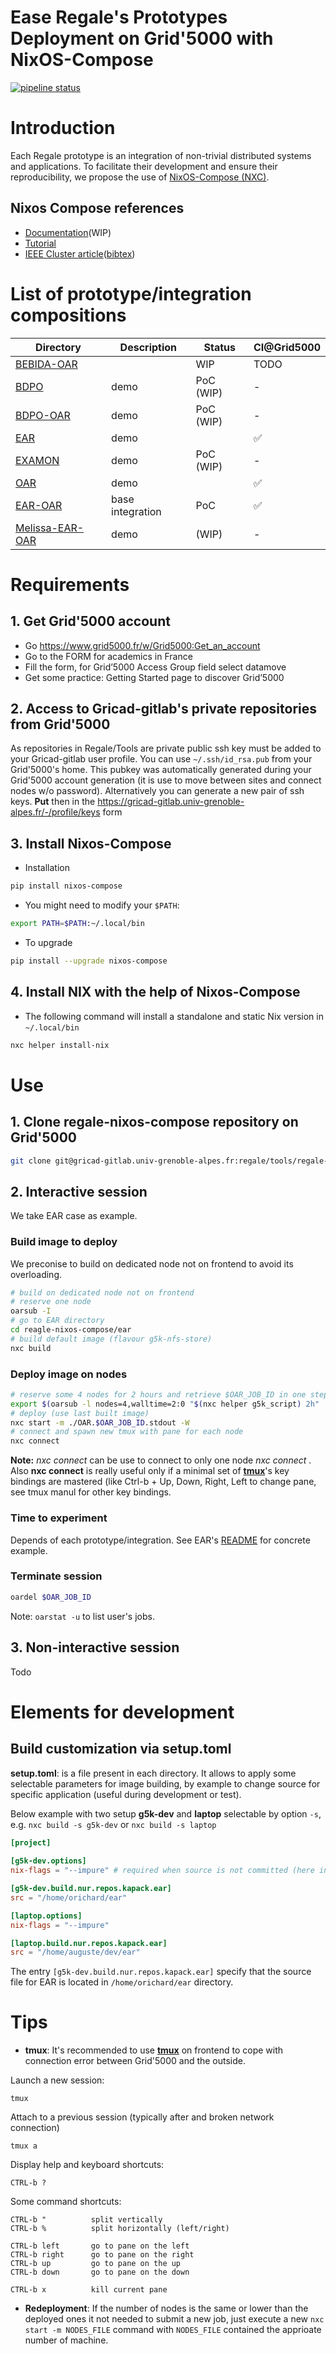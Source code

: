 
Ease Regale's Prototypes Deployment on Grid'5000 with NixOS-Compose
===================================================================

[![pipeline status](https://gricad-gitlab.univ-grenoble-alpes.fr/regale/tools/regale-nixos-compose/badges/main/pipeline.svg)](https://gricad-gitlab.univ-grenoble-alpes.fr/regale/tools/regale-nixos-compose/-/commits/main)

# Introduction
Each Regale prototype is an integration of non-trivial distributed systems and applications.
To facilitate their development and ensure their reproducibility, we propose the use of
[NixOS-Compose (NXC)](https://github.com/oar-team/nixos-compose).

## Nixos Compose references
- [Documentation](https://nixos-compose.gitlabpages.inria.fr/nixos-compose/)(WIP)
- [Tutorial](https://nixos-compose.gitlabpages.inria.fr/tuto-nxc/)
- [IEEE Cluster article](https://hal.archives-ouvertes.fr/hal-03723771)([bibtex](https://hal.archives-ouvertes.fr/hal-03723771v1/bibtex))

# List of prototype/integration compositions
| Directory                    | Description      | Status    | CI@Grid5000 |
|------------------------------|------------------|-----------|------------------|
| [BEBIDA-OAR](bebidate/README.md) |              | WIP       | TODO             |
| [BDPO](bdpo/README.md)       | demo             | PoC (WIP) | -                |
| [BDPO-OAR](bdpo-oar/README.md) | demo           | PoC (WIP) | -                |
| [EAR](ear/README.md)         | demo             |        |  :white_check_mark:  |
| [EXAMON](examon/README.md)   | demo             | PoC (WIP) | -                |
| [OAR](oar/README.md)         | demo             |        |  :white_check_mark:  |
| [EAR-OAR](ear-oar/README.md) | base integration | PoC       | :white_check_mark:  |
| [Melissa-EAR-OAR](melissa-ear-oar/README.md)   | demo             | (WIP) | -                |

# Requirements

## 1. Get Grid'5000 account
 - Go https://www.grid5000.fr/w/Grid5000:Get_an_account
 - Go to the FORM for academics in France
 - Fill the form, for Grid’5000 Access Group field select datamove
 - Get some practice: 
   Getting Started page to discover Grid’5000
## 2. Access to Gricad-gitlab's private repositories from Grid'5000
As repositories in Regale/Tools are private public ssh key must be added to your Gricad-gitlab user profile.
You can use `~/.ssh/id_rsa.pub` from your Grid'5000's home. This pubkey was automatically generated during your Grid'5000 account generation (it is use to move between sites and connect nodes w/o password).
Alternatively you can generate a new pair of ssh keys. **Put** then in the https://gricad-gitlab.univ-grenoble-alpes.fr/-/profile/keys form
## 3. Install Nixos-Compose
 - Installation
 ```bash
 pip install nixos-compose
 ```
 - You might need to modify your `$PATH`:
 ```bash
 export PATH=$PATH:~/.local/bin
  ```
 - To upgrade
 ```bash
 pip install --upgrade nixos-compose
 ```
 ## 4. Install NIX with the help of Nixos-Compose
 - The following command will install a standalone and static Nix version in `~/.local/bin`
 ```bash
 nxc helper install-nix
 ```
# Use
## 1. Clone regale-nixos-compose repository on Grid'5000

```bash
git clone git@gricad-gitlab.univ-grenoble-alpes.fr:regale/tools/regale-nixos-compose.git
```
## 2. Interactive session
We take EAR case as example.

### Build image to deploy
We preconise to build on dedicated node not on frontend to avoid its overloading. 
```bash
# build on dedicated node not on frontend 
# reserve one node
oarsub -I
# go to EAR directory
cd reagle-nixos-compose/ear
# build default image (flavour g5k-nfs-store)
nxc build
```

### Deploy image on nodes

```bash
# reserve some 4 nodes for 2 hours and retrieve $OAR_JOB_ID in one step
export $(oarsub -l nodes=4,walltime=2:0 "$(nxc helper g5k_script) 2h" | grep OAR_JOB_ID)
# deploy (use last built image)
nxc start -m ./OAR.$OAR_JOB_ID.stdout -W
# connect and spawn new tmux with pane for each node
nxc connect
```
**Note:** *nxc connect* can be use to connect to only one node *nxc connect <node>*. Also **nxc connect** is really useful only if a minimal set of **[tmux](https://github.com/tmux/tmux/wiki/Getting-Started)**'s key bindings are mastered (like Ctrl-b + Up, Down, Right, Left to change pane, see tmux manul for other key bindings.

### Time to experiment
Depends of each prototype/integration.
See EAR's [README](ear/README.md) for concrete example.

### Terminate session
```bash
oardel $OAR_JOB_ID
```
Note: `oarstat -u` to list user's jobs.

## 3. Non-interactive session
Todo

# Elements for development

## Build customization via setup.toml

**setup.toml**: is a file present in each directory. It allows to apply some selectable parameters for image building, by example to change source for specific application (useful during development or test).

Below example with two setup **g5k-dev** and **laptop** selectable by option `-s`, e.g. `nxc build -s g5k-dev` or `nxc build -s laptop` 

```toml
[project]
    
[g5k-dev.options]
nix-flags = "--impure" # required when source is not committed (here in /home/orichard/ear)

[g5k-dev.build.nur.repos.kapack.ear]
src = "/home/orichard/ear"

[laptop.options]
nix-flags = "--impure"

[laptop.build.nur.repos.kapack.ear]
src = "/home/auguste/dev/ear"
```
The entry `[g5k-dev.build.nur.repos.kapack.ear]` specify that the source file for EAR is located in `/home/orichard/ear` directory.



# Tips

- **tmux**: It's recommended to use **[tmux](https://github.com/tmux/tmux/wiki/Getting-Started)** on frontend to cope with connection error between Grid'5000 and the outside.

Launch a new session:

    tmux

Attach to a previous session (typically after and broken network connection)
    
    tmux a

Display help and keyboard shortcuts:

    CTRL-b ?

Some command shortcuts:

    CTRL-b "          split vertically 
    CTRL-b %          split horizontally (left/right)

    CTRL-b left       go to pane on the left
    CTRL-b right      go to pane on the right 
    CTRL-b up         go to pane on the up 
    CTRL-b down       go to pane on the down 

    CTRL-b x          kill current pane


- **Redeployment**: If the number of nodes is the same or lower than the deployed ones it not needed to submit a new job, just execute a new `nxc start -m NODES_FILE` command with `NODES_FILE` contained the apprioate number of machine.
